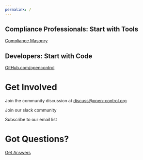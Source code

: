 ```yaml
---
permalink: /
---
```


## Compliance Professionals: Start with Tools
 [Compliance Masonry](https://github.com/opencontrol/compliance-masonry)

## Developers: Start with Code
 [GitHub.com/opencontrol](https://github.com/opencontrol)

# Get Involved

Join the community discussion at [discuss@open-control.org](mailto:discuss+subscribe@open-control.org)

Join our slack community <br />
<script async defer src="https://opencontrol-slack-inviter.herokuapp.com/slackin.js?large"></script>

Subscribe to our email list
<script type="text/javascript" src="//downloads.mailchimp.com/js/signup-forms/popup/embed.js" data-dojo-config="usePlainJson: true, isDebug: false"></script><script type="text/javascript">require(["mojo/signup-forms/Loader"], function(L) { L.start({"baseUrl":"mc.us14.list-manage.com","uuid":"982021c73dfac209529eb63bc","lid":"cff1dbefff"}) })</script>

# Got Questions?
 [Get Answers](https://github.com/opencontrol/discuss/issues?utf8=%E2%9C%93&q=is%3Aissue)
